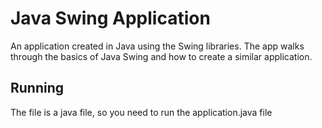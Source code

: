 # Java Swing Application

An application created in Java using the Swing libraries. The app walks through the basics of Java Swing and how to create  a similar application.

## Running

The file is a java file, so you need to run the application.java file

